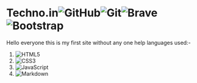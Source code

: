 # Techno.in![GitHub](https://img.shields.io/badge/github-%23121011.svg?style=for-the-badge&logo=github&logoColor=white)![Git](https://img.shields.io/badge/git-%23F05033.svg?style=for-the-badge&logo=git&logoColor=white)![Brave](https://img.shields.io/badge/Brave-FB542B?style=for-the-badge&logo=Brave&logoColor=white)![Bootstrap](https://img.shields.io/badge/bootstrap-%23563D7C.svg?style=for-the-badge&logo=bootstrap&logoColor=white)
Hello everyone this is my first site without any one help
languages used:-
1. ![HTML5](https://img.shields.io/badge/html5-%23E34F26.svg?style=for-the-badge&logo=html5&logoColor=white)
1. ![CSS3](https://img.shields.io/badge/css3-%231572B6.svg?style=for-the-badge&logo=css3&logoColor=white)
1. ![JavaScript](https://img.shields.io/badge/javascript-%23323330.svg?style=for-the-badge&logo=javascript&logoColor=%23F7DF1E)
1. ![Markdown](https://img.shields.io/badge/markdown-%23000000.svg?style=for-the-badge&logo=markdown&logoColor=white)
